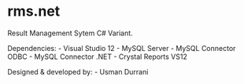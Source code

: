rms.net
=======

Result Management Sytem C# Variant.

Dependencies:
	- Visual Studio 12
	- MySQL Server
	- MySQL Connector ODBC
	- MySQL Connector .NET
	- Crystal Reports VS12
	
Designed & developed by:
	- Usman Durrani